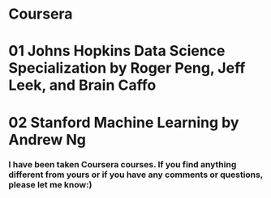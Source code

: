 # Coursera
# 01 Johns Hopkins Data Science Specialization by Roger Peng, Jeff Leek, and Brain Caffo
# 02 Stanford Machine Learning by Andrew Ng


### I have been taken Coursera courses. If you find anything different from yours or if you have any comments or questions, please let me know:)
